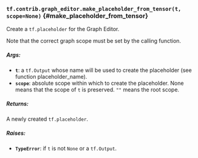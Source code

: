 ### `tf.contrib.graph_editor.make_placeholder_from_tensor(t, scope=None)` {#make_placeholder_from_tensor}

Create a `tf.placeholder` for the Graph Editor.

Note that the correct graph scope must be set by the calling function.

##### Args:


*  <b>`t`</b>: a `tf.Output` whose name will be used to create the placeholder
    (see function placeholder_name).
*  <b>`scope`</b>: absolute scope within which to create the placeholder. None
    means that the scope of `t` is preserved. `""` means the root scope.

##### Returns:

  A newly created `tf.placeholder`.

##### Raises:


*  <b>`TypeError`</b>: if `t` is not `None` or a `tf.Output`.

